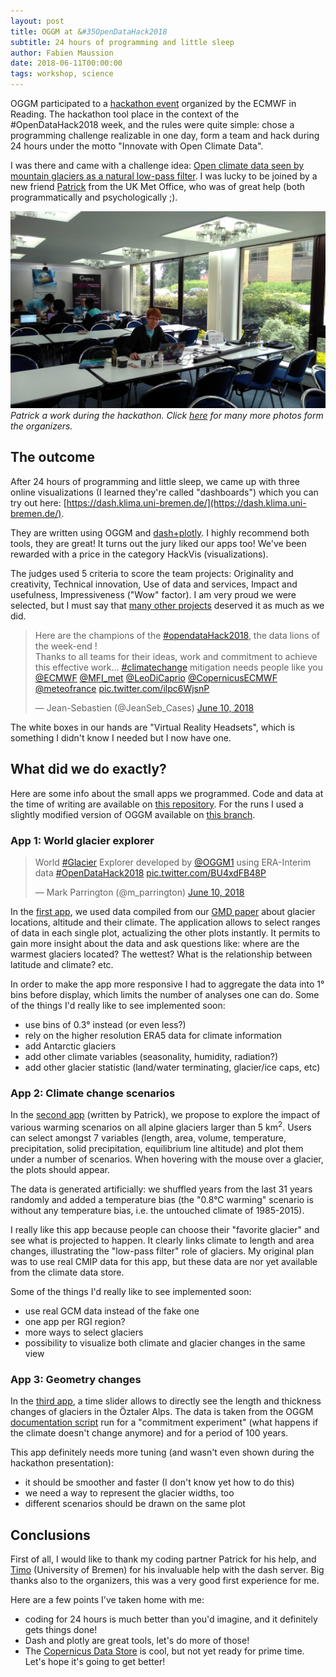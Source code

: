 ```yaml
---
layout: post
title: OGGM at &#35OpenDataHack2018
subtitle: 24 hours of programming and little sleep
author: Fabien Maussion
date: 2018-06-11T00:00:00
tags: workshop, science
---
```


OGGM participated to a [hackathon event](https://events.ecmwf.int/event/79/overview)
organized by the ECMWF in Reading. The hackathon tool place in the context
of the #OpenDataHack2018 week, and the rules were quite simple: chose a
programming challenge realizable in one day, form a team
and hack during 24 hours under the motto "Innovate with Open Climate Data".

I was there and came with a challenge idea:
[Open climate data seen by mountain glaciers as a natural low-pass filter](https://github.com/OpenDataHack2018/OpenDataHack2018-Challenges/issues/9).
I was lucky to be joined by a new friend [Patrick](https://github.com/PaleTomato)
from the UK Met Office, who was of great help (both programmatically and
psychologically ;).

![image missing](/img/blog/opendatahack2018/philipp.jpg)
_Patrick a work during the hackathon. Click
[here](https://photos.app.goo.gl/Kgz69YrXKTKYxtBR7) for many more photos
form the organizers._

## The outcome

After 24 hours of programming and little sleep, we came up with three online
visualizations (I learned they're called "dashboards") which you can try out here:
[https://dash.klima.uni-bremen.de/](https://dash.klima.uni-bremen.de/).

They are written using OGGM and [dash+plotly](https://plot.ly/products/dash/).
I highly recommend both tools, they are great!
It turns out the jury liked our apps too! We've been rewarded with a price in the
category HackVis (visualizations).

The judges used 5 criteria to score the team projects:
Originality and creativity, Technical innovation, Use of data and services,
Impact and usefulness, Impressiveness ("Wow" factor). I am very proud we were
selected, but I must say that [many other projects](https://github.com/OpenDataHack2018org)
deserved it as much as we did.

<blockquote class="twitter-tweet" data-lang="en"><p lang="en" dir="ltr">Here are the champions of the <a href="https://twitter.com/hashtag/opendataHack2018?src=hash&amp;ref_src=twsrc%5Etfw">#opendataHack2018</a>, the data lions of the week-end !<br>Thanks to all teams for their ideas, work and commitment to achieve this effective work... <a href="https://twitter.com/hashtag/climatechange?src=hash&amp;ref_src=twsrc%5Etfw">#climatechange</a> mitigation needs people like you <a href="https://twitter.com/ECMWF?ref_src=twsrc%5Etfw">@ECMWF</a> <a href="https://twitter.com/MFI_met?ref_src=twsrc%5Etfw">@MFI_met</a> <a href="https://twitter.com/LeoDiCaprio?ref_src=twsrc%5Etfw">@LeoDiCaprio</a> <a href="https://twitter.com/CopernicusECMWF?ref_src=twsrc%5Etfw">@CopernicusECMWF</a> <a href="https://twitter.com/meteofrance?ref_src=twsrc%5Etfw">@meteofrance</a> <a href="https://t.co/ilpc6WjsnP">pic.twitter.com/ilpc6WjsnP</a></p>&mdash; Jean-Sebastien (@JeanSeb_Cases) <a href="https://twitter.com/JeanSeb_Cases/status/1005850920465334279?ref_src=twsrc%5Etfw">June 10, 2018</a></blockquote>
<script async src="https://platform.twitter.com/widgets.js" charset="utf-8"></script>

The white boxes in our hands are "Virtual Reality Headsets",
which is something I didn't know I needed but I now have one.

## What did we do exactly?

Here are some info about the small apps we programmed. Code and data at the
time of writing are available on [this repository](https://github.com/OGGM/OpenDataHack2018-Glaciers).
For the runs I used a slightly modified version of OGGM available on
[this branch](https://github.com/fmaussion/oggm/tree/hackathon).

### App 1: World glacier explorer

<blockquote class="twitter-tweet" data-lang="en"><p lang="en" dir="ltr">World <a href="https://twitter.com/hashtag/Glacier?src=hash&amp;ref_src=twsrc%5Etfw">#Glacier</a> Explorer developed by <a href="https://twitter.com/OGGM1?ref_src=twsrc%5Etfw">@OGGM1</a> using ERA-Interim data  <a href="https://twitter.com/hashtag/OpenDataHack2018?src=hash&amp;ref_src=twsrc%5Etfw">#OpenDataHack2018</a> <a href="https://t.co/BU4xdFB48P">pic.twitter.com/BU4xdFB48P</a></p>&mdash; Mark Parrington (@m_parrington) <a href="https://twitter.com/m_parrington/status/1005826611642535936?ref_src=twsrc%5Etfw">June 10, 2018</a></blockquote>
<script async src="https://platform.twitter.com/widgets.js" charset="utf-8"></script>

In the [first app](https://dash.klima.uni-bremen.de/apps/explore), we used data
compiled from our [GMD paper](https://www.geosci-model-dev-discuss.net/gmd-2018-9/)
about glacier locations, altitude and their climate. The application allows to
select ranges of data in each single plot, actualizing the other plots
instantly. It permits to gain more insight about the data and ask questions like:
where are the warmest glaciers located? The wettest? What is the relationship
between latitude and climate? etc.

In order to make the app more responsive I had to aggregate the data into 1° bins
before display, which limits the number of analyses
one can do. Some of the things I'd really like to see implemented soon:
- use bins of 0.3° instead (or even less?)
- rely on the higher resolution ERA5 data for climate information
- add Antarctic glaciers
- add other climate variables (seasonality, humidity, radiation?)
- add other glacier statistic (land/water terminating, glacier/ice caps, etc)

### App 2: Climate change scenarios

In the [second app](https://dash.klima.uni-bremen.de/apps/scenarios) (written
by Patrick), we propose to explore the impact of various warming scenarios on
all alpine glaciers larger than 5 km<sup>2</sup>. Users can select amongst
7 variables (length, area, volume, temperature, precipitation, solid precipitation,
equilibrium line altitude) and plot them under a number of scenarios. When
hovering with the mouse over a glacier, the plots should appear.

The data is generated artificially: we shuffled years from the last 31 years
randomly and added a temperature bias (the "0.8°C warming" scenario is
without any temperature bias, i.e. the untouched climate of 1985-2015).  

I really like this app because people can choose their "favorite glacier" and
see what is projected to happen. It clearly links climate to length and area
changes, illustrating the "low-pass filter" role of glaciers. My original plan
was to use real CMIP data for this app, but these data are nor yet available
from the climate data store.

Some of the things I'd really like to see implemented soon:
- use real GCM data instead of the fake one
- one app per RGI region?
- more ways to select glaciers
- possibility to visualize both climate and glacier changes in the same view


### App 3: Geometry changes

In the [third app](https://dash.klima.uni-bremen.de/apps/geometry), a time slider
allows to directly see the length and thickness changes of glaciers in the
Öztaler Alps. The data is taken from the OGGM
[documentation script](http://docs.oggm.org/en/latest/run_examples/run_rgi_region.html)
run for a "commitment experiment" (what happens if the climate doesn't change anymore)
and for a period of 100 years.

This app definitely needs more tuning (and wasn't even shown during the hackathon
presentation):
- it should be smoother and faster (I don't know yet how to do this)
- we need a way to represent the glacier widths, too
- different scenarios should be drawn on the same plot

## Conclusions

First of all, I would like to thank my coding partner Patrick for his help,
and [Timo](https://github.com/TimoRoth) (University of Bremen) for his invaluable
help with the dash server. Big thanks also to the organizers, this
was a very good first experience for me.

Here are a few points I've taken home with me:
- coding for 24 hours is much better than you'd imagine, and it definitely gets
  things done!
- Dash and plotly are great tools, let's do more of those!
- The [<u>Copernicus Data Store</u>](https://cds.climate.copernicus.eu) is cool, but
  not yet ready for prime time. Let's hope it's going to get better!
